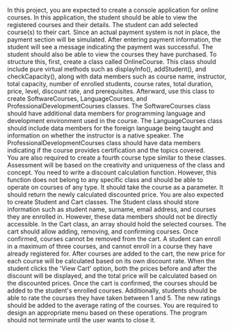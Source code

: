 In this project, you are expected to create a console application for online courses. In this application, the 
student should be able to view the registered courses and their details. The student can add selected 
course(s) to their cart. Since an actual payment system is not in place, the payment section will be 
simulated. After entering payment information, the student will see a message indicating the payment was 
successful. The student should also be able to view the courses they have purchased. 
To structure this, first, create a class called OnlineCourse. This class should include pure virtual methods 
such as displayInfo(), addStudent(), and checkCapacity(), along with data members such as course name, 
instructor, total capacity, number of enrolled students, course rates, total duration, price, level, discount 
rate, and prerequisites. 
Afterward, 
use 
this 
class 
to 
create 
SoftwareCourses, 
LanguageCourses, 
and 
ProfessionalDevelopmentCourses classes. The SoftwareCourses class should have additional data members 
for programming language and development environment used in the course. The LanguageCourses class 
should include data members for the foreign language being taught and information on whether the 
instructor is a native speaker. The ProfessionalDevelopmentCourses class should have data members 
indicating if the course provides certification and the topics covered.  
You are also required to create a fourth course type similar to these classes. Assessment will be based on 
the creativity and uniqueness of the class and concept. 
You need to write a discount calculation function. However, this function does not belong to any specific 
class and should be able to operate on courses of any type. It should take the course as a parameter. It 
should return the newly calculated discounted price. 
You are also expected to create Student and Cart classes. The Student class should store information such 
as student name, surname, email address, and courses they are enrolled in. However, these data members 
should not be directly accessible. In the Cart class, an array should hold the selected courses. The cart 
should allow adding, removing, and confirming courses. Once confirmed, courses cannot be removed from 
the cart. A student can enroll in a maximum of three courses, and cannot enroll in a course they have 
already registered for. After courses are added to the cart, the new price for each course will be calculated 
based on its own discount rate. When the student clicks the 'View Cart' option, both the prices before and 
after the discount will be displayed, and the total price will be calculated based on the discounted prices. 
Once the cart is confirmed, the courses should be added to the student's enrolled courses. 
Additionally, students should be able to rate the courses they have taken between 1 and 5. The new ratings 
should be added to the average rating of the courses. 
You are required to design an appropriate menu based on these operations. The program should not 
terminate until the user wants to close it. 



